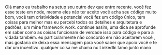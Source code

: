 Olá mano eu trabalho na setup sou outro dev que entro recente. você fez esse teste em node, mesmo eles não ter aceito você acha seu código muito bom, você tem criatividade e potencial você fez um código único, tem coisas para melhor mas eu percebi todos os detalhes e arquitetura e padrões,  um mine framework work. continue assim, uma dica se aprofunde em saber como as coisas funcionam de verdade isso para código e para a vidada também. eu particularmente não concordo em não aceitarem você , mas gostaria de deixa essa mensagem para você saber que apoio você e te dar um incentivo. qualquer coisa me chama no LinkedIn tamo junto mano
